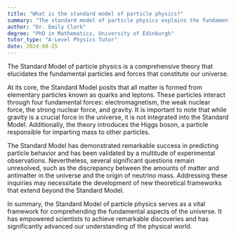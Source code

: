 ```yaml
---
title: "What is the standard model of particle physics?"
summary: "The standard model of particle physics explains the fundamental particles and forces that constitute the universe, providing a framework for understanding their interactions and behaviors."
author: "Dr. Emily Clark"
degree: "PhD in Mathematics, University of Edinburgh"
tutor_type: "A-Level Physics Tutor"
date: 2024-08-25
---
```


The Standard Model of particle physics is a comprehensive theory that elucidates the fundamental particles and forces that constitute our universe.

At its core, the Standard Model posits that all matter is formed from elementary particles known as quarks and leptons. These particles interact through four fundamental forces: electromagnetism, the weak nuclear force, the strong nuclear force, and gravity. It is important to note that while gravity is a crucial force in the universe, it is not integrated into the Standard Model. Additionally, the theory introduces the Higgs boson, a particle responsible for imparting mass to other particles.

The Standard Model has demonstrated remarkable success in predicting particle behavior and has been validated by a multitude of experimental observations. Nevertheless, several significant questions remain unresolved, such as the discrepancy between the amounts of matter and antimatter in the universe and the origin of neutrino mass. Addressing these inquiries may necessitate the development of new theoretical frameworks that extend beyond the Standard Model.

In summary, the Standard Model of particle physics serves as a vital framework for comprehending the fundamental aspects of the universe. It has empowered scientists to achieve remarkable discoveries and has significantly advanced our understanding of the physical world.
    